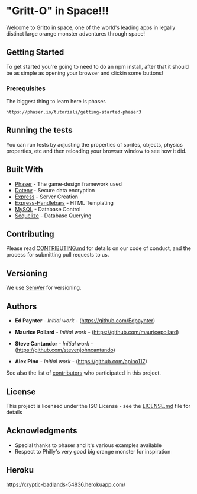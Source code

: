 # "Gritt-O" in Space!!!

Welcome to Gritto in space, one of the world's leading apps in legally distinct large orange monster adventures through space!

## Getting Started

To get started you're going to need to do an npm install, after that it should be as simple as opening your browser and clickin some buttons!

### Prerequisites

The biggest thing to learn here is phaser. 


```https://phaser.io/tutorials/getting-started-phaser3```


## Running the tests

You can run tests by adjusting the properties of sprites, objects, physics properties, etc and then reloading your browser window to see how it did. 


## Built With

* [Phaser](https://www.npmjs.com/package/phaser) - The game-design framework used
* [Dotenv](https://www.npmjs.com/package/dotenv) - Secure data encryption
* [Express](https://www.npmjs.com/package/express) - Server Creation
* [Express-Handlebars](https://www.npmjs.com/package/express-handlebars) - HTML Templating
* [MySQL](https://www.npmjs.com/package/mysql) - Database Control
* [Sequelize](https://www.npmjs.com/package/sequelize) - Database Querying


## Contributing

Please read [CONTRIBUTING.md](https://github.com/standard/standard/blob/master/CONTRIBUTING.md) for details on our code of conduct, and the process for submitting pull requests to us.

## Versioning

We use [SemVer](http://semver.org/) for versioning. 

## Authors

* **Ed Paynter** - *Initial work* - (https://github.com/Edpaynter)

* **Maurice Pollard** - *Initial work* - (https://github.com/mauricepollard)

* **Steve Cantandor** - *Initial work* - (https://github.com/stevenjohncantando)

* **Alex Pino** - *Initial work* - (https://github.com/apino117)

See also the list of [contributors](https://github.com/Edpaynter/groupProject2/graphs/contributors) who participated in this project.

## License

This project is licensed under the ISC License - see the [LICENSE.md](https://opensource.org/licenses/ISC) file for details

## Acknowledgments

* Special thanks to phaser and it's various examples available
* Respect to Philly's very good big orange monster for inspiration

## Heroku
https://cryptic-badlands-54836.herokuapp.com/